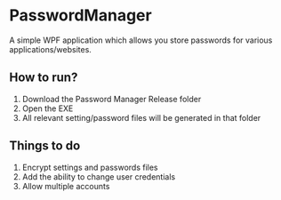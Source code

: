 # PasswordManager
A simple WPF application which allows you store passwords for various applications/websites.
## How to run?
  1. Download the Password Manager Release folder
  2. Open the EXE
  3. All relevant setting/password files will be generated in that folder
## Things to do
  1. Encrypt settings and passwords files
  2. Add the ability to change user credentials
  3. Allow multiple accounts
